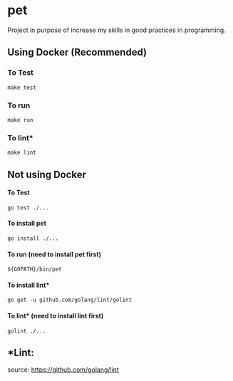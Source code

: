 # pet
Project in purpose of increase my skills in good practices in programming.

## Using Docker (Recommended)

### To Test

``` make test ```

### To run

``` make run ```

### To lint*
``` make lint ```

## Not using Docker

#### To Test

``` go test ./... ```

#### To install pet

``` go install ./... ```

#### To run (need to install pet first)

``` ${GOPATH}/bin/pet ```

#### To install lint*
``` go get -u github.com/golang/lint/golint ```

#### To lint* (need to install lint first)
``` golint ./... ```

## *Lint:

source: <link> https://github.com/golang/lint </link>
